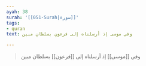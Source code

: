 ```yaml
---
ayah: 38
surah: '[[051-Surah|سورة]]'
tags:
- quran
text: وفي موسى إذ أرسلناه إلى فرعون بسلطان مبين

---
```

> وفي [[موسى]] إذ أرسلناه إلى [[فرعون]] بسلطان مبين
